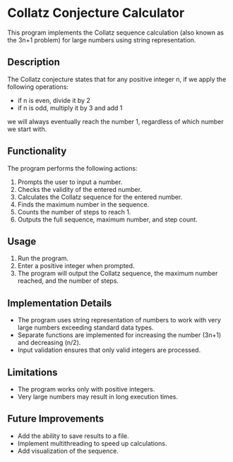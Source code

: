 # Collatz Conjecture Calculator

This program implements the Collatz sequence calculation (also known as the 3n+1 problem) for large numbers using string representation.

## Description

The Collatz conjecture states that for any positive integer n, if we apply the following operations:
- if n is even, divide it by 2
- if n is odd, multiply it by 3 and add 1

we will always eventually reach the number 1, regardless of which number we start with.

## Functionality

The program performs the following actions:
1. Prompts the user to input a number.
2. Checks the validity of the entered number.
3. Calculates the Collatz sequence for the entered number.
4. Finds the maximum number in the sequence.
5. Counts the number of steps to reach 1.
6. Outputs the full sequence, maximum number, and step count.

## Usage

1. Run the program.
2. Enter a positive integer when prompted.
3. The program will output the Collatz sequence, the maximum number reached, and the number of steps.

## Implementation Details

- The program uses string representation of numbers to work with very large numbers exceeding standard data types.
- Separate functions are implemented for increasing the number (3n+1) and decreasing (n/2).
- Input validation ensures that only valid integers are processed.

## Limitations

- The program works only with positive integers.
- Very large numbers may result in long execution times.

## Future Improvements

- Add the ability to save results to a file.
- Implement multithreading to speed up calculations.
- Add visualization of the sequence.
